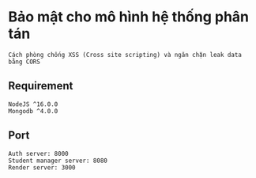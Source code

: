 # Bảo mật cho mô hình hệ thống phân tán

    Cách phòng chống XSS (Cross site scripting) và ngăn chặn leak data bằng CORS

## Requirement

    NodeJS ^16.0.0
    Mongodb ^4.0.0

## Port

    Auth server: 8000
    Student manager server: 8080
    Render server: 3000
